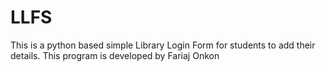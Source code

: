 # LLFS
 This is a python based simple Library Login Form for students to add their details. This program is developed by Fariaj Onkon

